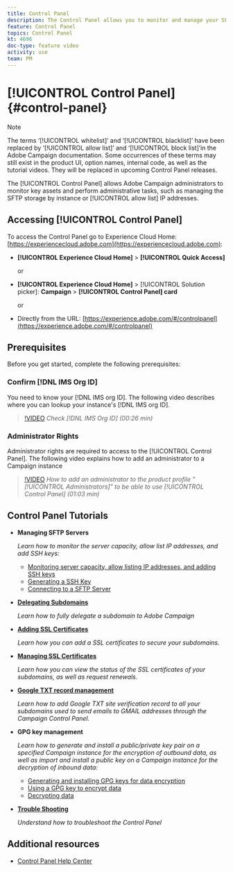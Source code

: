 ```yaml
---
title: Control Panel
description: The Control Panel allows you to monitor and manage your SFTP storage by instance and allow list IP addresses.
feature: Control Panel
topics: Control Panel
kt: 4696
doc-type: feature video
activity: use
team: PM
---
```


# [!UICONTROL Control Panel] {#control-panel}

>[!NOTE]
>
>The terms ‘[!UICONTROL whitelist]’ and ‘[!UICONTROL blacklist]’ have been replaced by ‘[!UICONTROL allow list]’ and ‘[!UICONTROL block list]’in the Adobe Campaign documentation. Some occurrences of these terms may still exist in the product UI, option names, internal code, as well as the tutorial videos. They will be replaced in upcoming Control Panel releases.

The [!UICONTROL Control Panel] allows Adobe Campaign administrators to monitor key assets and perform administrative tasks, such as managing the SFTP storage by instance or [!UICONTROL allow list] IP addresses.

## Accessing [!UICONTROL Control Panel]

To access the Control Panel go to Experience Cloud Home: [https://experiencecloud.adobe.com](https://experiencecloud.adobe.com):

* **[!UICONTROL Experience Cloud Home]** > **[!UICONTROL Quick Access]**
  
  or
* **[!UICONTROL Experience Cloud Home]**  > [!UICONTROL Solution picker]: **Campaign** > **[!UICONTROL Control Panel] card**
  
  or

* Directly from the URL: [https://experience.adobe.com/#/controlpanel](https://experience.adobe.com/#/controlpanel)

## Prerequisites

Before you get started, complete the following prerequisites:

### Confirm [!DNL IMS Org ID]

You need to know your [!DNL IMS org ID]. The following video describes where you can lookup your instance's [!DNL IMS org ID].

>[!VIDEO](https://video.tv.adobe.com/v/27183?quality=12)
*Check [!DNL IMS Org ID] (00:26 min)*

### Administrator Rights

Administrator rights are required to access to the [!UICONTROL Control Panel].
The following video explains how to add an administrator to a Campaign instance

>[!VIDEO](https://video.tv.adobe.com/v/27147?quality=12)
*How to add an administrator to the product profile "[!UICONTROL Administrators]" to be able to use [!UICONTROL Control Panel] (01:03 min)*

## Control Panel Tutorials

* **Managing SFTP Servers**

    *Learn how to monitor the server capacity, allow list IP addresses, and add SSH keys:*

  * [Monitoring server capacity, allow listing IP addresses, and adding SSH keys](/help/administrating/control-panel/monitoring-server-capacity-allow-listing-adding-ssh-key.md)
  * [Generating a SSH Key](/help/administrating/control-panel/generate-ssh-key.md)
  * [Connecting to a SFTP Server](/help/administrating/control-panel/connect-to-sftp-server.md)
* **[Delegating Subdomains](/help/administrating/control-panel/subdomain-delegation.md)**

    *Learn how to fully delegate a subdomain to Adobe Campaign* 
* **[Adding SSL Certificates](/help/administrating/control-panel/adding-ssl-certificates.md)**

    *Learn how you can add a SSL certificates to secure your subdomains.*
* **[Managing SSL Certificates](/help/administrating/control-panel/managing-ssl-certificates.md)**

     *Learn how you can view the status of the SSL certificates of your subdomains, as well as request renewals.*
* **[Google TXT record management](/help/administrating/control-panel/google-txt-record-management.md)**

    *Learn how to add Google TXT site verification record to all your subdomains used to send emails to GMAIL addresses through the Campaign Control Panel.*

* **GPG key management**

    *Learn how to generate and install a public/private key pair on a specified Campaign instance for the encryption of outbound data, as well as import and install a public key on a Campaign instance for the decryption of inbound data:*

  * [Generating and installing GPG keys for data encryption](./gpg-key-management/generating-and-installing-gpg-keys-for-data-encryption.md)
  * [Using a GPG key to encrypt data](./gpg-key-management/using-a-gpg-key-to-encrypt-data.md)
  * [Decrypting data](./gpg-key-management/decrypting-data.md)

* **[Trouble Shooting](/help/administrating/control-panel/trouble-shooting.md)**

    *Understand how to troubleshoot the Control Panel*

## Additional resources

* [Control Panel Help Center](https://docs.adobe.com/content/help/en/control-panel/using/control-panel-home.html)
  